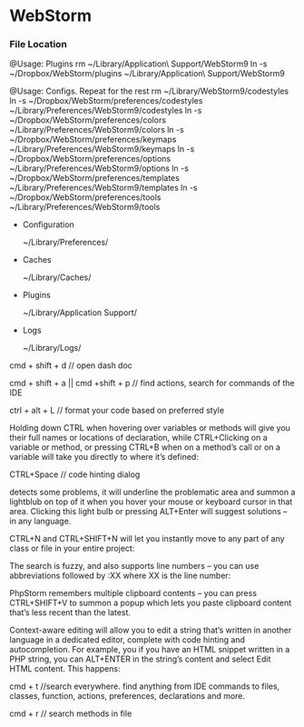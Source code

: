 # WebStorm

### File Location

@Usage: Plugins
    rm ~/Library/Application\ Support/WebStorm9
    ln -s ~/Dropbox/WebStorm/plugins ~/Library/Application\ Support/WebStorm9

@Usage: Configs. Repeat for the rest
    rm ~/Library/WebStorm9/codestyles
    ln -s ~/Dropbox/WebStorm/preferences/codestyles ~/Library/Preferences/WebStorm9/codestyles
    ln -s ~/Dropbox/WebStorm/preferences/colors ~/Library/Preferences/WebStorm9/colors
    ln -s ~/Dropbox/WebStorm/preferences/keymaps ~/Library/Preferences/WebStorm9/keymaps
    ln -s ~/Dropbox/WebStorm/preferences/options ~/Library/Preferences/WebStorm9/options
    ln -s ~/Dropbox/WebStorm/preferences/templates ~/Library/Preferences/WebStorm9/templates
    ln -s ~/Dropbox/WebStorm/preferences/tools ~/Library/Preferences/WebStorm9/tools

- Configuration

    ~/Library/Preferences/<PRODUCT><VERSION>

- Caches

    ~/Library/Caches/<PRODUCT><VERSION>

- Plugins

    ~/Library/Application Support/<PRODUCT><VERSION>

- Logs

    ~/Library/Logs/<PRODUCT><VERSION>



cmd + shift + d    // open dash doc

cmd + shift + a  ||  cmd +shift + p  // find actions, search for commands of the IDE

ctrl + alt + L   // format your code based on preferred style

Holding down CTRL when hovering over variables or methods will give you their full names or locations of declaration, while CTRL+Clicking on a variable or method, or pressing CTRL+B when on a method’s call or on a variable will take you directly to where it’s defined:

CTRL+Space   // code hinting dialog

detects some problems, it will underline the problematic area and summon a lightblub on top of it when you hover your mouse or keyboard cursor in that area. Clicking this light bulb or pressing ALT+Enter will suggest solutions – in any language.

CTRL+N and CTRL+SHIFT+N will let you instantly move to any part of any class or file in your entire project:

The search is fuzzy, and also supports line numbers – you can use abbreviations followed by :XX where XX is the line number:

PhpStorm remembers multiple clipboard contents – you can press CTRL+SHIFT+V to summon a popup which lets you paste clipboard content that’s less recent than the latest.

Context-aware editing will allow you to edit a string that’s written in another language in a dedicated editor, complete with code hinting and autocompletion. For example, you if you have an HTML snippet written in a PHP string, you can ALT+ENTER in the string’s content and select Edit HTML content. This happens:

cmd + t     //search everywhere. find anything from IDE commands to files, classes, function, actions, preferences, declarations and more.

cmd + r    // search methods in file

